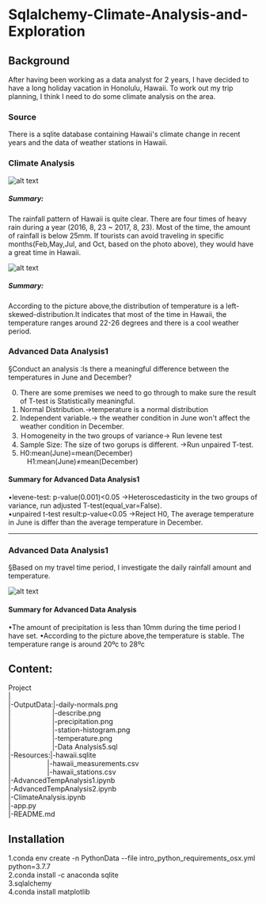 # Sqlalchemy-Climate-Analysis-and-Exploration


## Background
After having been working as a data analyst for 2 years, I have decided to have a long holiday vacation in Honolulu, Hawaii. To work out my trip planning, I think I need to do some climate analysis on the area. 

### Source

There is a sqlite database containing Hawaii's climate change in recent years and the data of weather stations in Hawaii.      


### Climate Analysis

![alt text](https://github.com/LynHJ/Sqlalchemy-Climate-Analysis-and-Exploration/blob/fa1724651f8ac36d435ef7ca1902a31aba8714b8/OutputData/precipitation.png)

##### Summary:
The rainfall pattern of Hawaii is quite clear. There are four times of heavy rain during a year (2016, 8, 23 ~ 2017, 8, 23). Most of the time, the amount of rainfall is below 25mm. If tourists can avoid traveling in specific months(Feb,May,Jul, and Oct, based on the photo above), they would have a great time in Hawaii.


![alt text](https://github.com/LynHJ/Sqlalchemy-Climate-Analysis-and-Exploration/blob/fa1724651f8ac36d435ef7ca1902a31aba8714b8/OutputData/station-histogram.png)

##### Summary:
According to the picture above,the distribution of temperature is a left-skewed-distribution.It indicates that most of the time in Hawaii, the temperature ranges around 22-26 degrees​ and ​​there is a cool weather period.


### Advanced Data Analysis1

§Conduct an analysis :Is there a meaningful difference between the temperatures in June and December?  
  
0. There are some premises we need to go through to make sure the result of T-test is Statistically meaningful.  
1. Normal Distribution.->temperature is a normal distribution  
2. Independent variable.-> the weather condition in June won't affect the weather condition in December.  
3. Ｈomogeneity in the two groups of variance-> Run levene test  
4. Sample Size: The size of two gorups is different. ->Run unpaired T-test.   
5. H0:mean(June)=mean(December)  
&emsp;H1:mean(June)≠mean(December)

#### Summary for Advanced Data Analysis1
•levene-test: p-value(0.001)<0.05  ->Heteroscedasticity in the two groups of variance, run adjusted T-test(equal_var=False).  
•unpaired t-test result:p-value<0.05 ->Reject H0, The average temperature in June is differ than the average temperature in December.
  
---------------------------------------------------------------------------------------------------------
### Advanced Data Analysis1
§Based on my travel time period, I investigate the daily rainfall amount and temperature.
 
![alt text](https://github.com/LynHJ/Sqlalchemy-Climate-Analysis-and-Exploration/blob/450c53707646bbf2ac81fcbc325bc7352d6ccd37/OutputData/daily-normals.png)  

#### Summary for Advanced Data Analysis
•The amount of precipitation is less than 10mm during the time period I have set.
•According to the picture above,the temperature is stable. The temperature range is around 20ºc to 28ºc




## Content:
Project  
|     
|-OutputData:|-daily-normals.png    
|&emsp;&emsp;&emsp;&emsp;&emsp;&emsp;|-describe.png  
|&emsp;&emsp;&emsp;&emsp;&emsp;&emsp;|-precipitation.png  
|&emsp;&emsp;&emsp;&emsp;&emsp;&emsp;|-station-histogram.png  
|&emsp;&emsp;&emsp;&emsp;&emsp;&emsp;|-temperature.png  
|&emsp;&emsp;&emsp;&emsp;&emsp;&emsp;|-Data Analysis5.sql    
|-Resources:|-hawaii.sqlite    
|&emsp;&emsp;&emsp;&emsp;&emsp;&nbsp;|-hawaii_measurements.csv  
|&emsp;&emsp;&emsp;&emsp;&emsp;&nbsp;|-hawaii_stations.csv  
|-AdvancedTempAnalysis1.ipynb  
|-AdvancedTempAnalysis2.ipynb   
|-ClimateAnalysis.ipynb  
|-app.py    
|-README.md   


## Installation

1.conda env create -n PythonData --file intro_python_requirements_osx.yml python=3.7.7  
2.conda install -c anaconda sqlite  
3.sqlalchemy    
4.conda install matplotlib     








